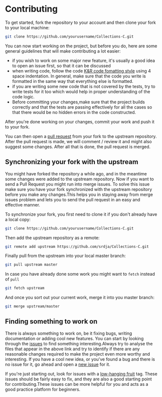 
# Contributing

To get started, fork the repository to your account and then clone your fork to your local machine:
```bash
git clone https://github.com/yourusername/Collections-C.git
```
You can now start working on the project, but before you do, here are some general guidelines that will make contributing a lot easier:

* if you wish to work on some major new feature, it's usually a good idea to open an issue first, so that it can be discussed
* when writing code, follow the code [K&R code fomatting style](https://en.wikipedia.org/wiki/Indent_style#K.26R_style) using 4 space indentation. In general, make sure that the code you write is formatted in the same way that everything else is formatted.
* if you are writing some new code that is not covered by the tests, try to write tests for it too which would help in proper understanding of the code logic.
* Before committing your changes,make sure that the project builds correctly and that the tests are passing effectively for all the cases so that there would be no hidden errors in the code constructed.

After you're done working on your changes, commit your work and push it to your fork.

You can then open a [pull request](https://help.github.com/articles/using-pull-requests/) from your fork to the upstream repository. After the pull request is made, we will comment / review it and might also suggest some changes. After all that is done, the pull request is merged.

## Synchronizing your fork with the upstream
You might have forked the repository a while ago, and in the meantime some changes were added to the upstream repository. Now if you want to send a Pull Request you might run into merge issues. To solve this issue make sure you have your fork synchronized with the upstream repository before you make any changes.This helps you in staying away from merge issues problem and lets you to send the pull request in an easy and effective manner.

To synchronize your fork, you first need to clone it if you don't already have a local copy:
```bash
git clone https://github.com/yourusername/Collections-C.git
```
Then add the upstream repository as a remote:
```bash
git remote add upstream https://github.com/srdja/Collections-C.git
```
Finally pull from the upstream into your local master branch:
```bash
git pull upstream master
```
In case you have already done some work you might want to `fetch` instead of `pull`
```bash
git fetch upstream
```
And once you sort out your current work, merge it into you master branch:
```bash
git merge upstream/master
```

## Finding something to work on
There is always something to work on, be it fixing bugs, writing documentation or adding cool new features. You can start by looking through the [issues](https://github.com/srdja/Collections-C/issues) to find something interesting.Always try to analyse the files that appear in the above link and try to identify if there are any reasonable changes required to make the project even more worthy and interesting.
If you have a cool new idea, or you've found a bug and there is no issue for it, go ahead and open a [new issue](https://github.com/srdja/Collections-C/issues/new) for it.

If you're just starting out, look for issues with a [low-hanging fruit](https://github.com/srdja/Collections-C/issues?q=is%3Aissue+is%3Aopen+label%3A%22low-hanging+fruit%22) tag. These issues should be fairly easy to fix, and they are also a good starting point for contributing.These issues can be more helpful for you and acts as a good practice platform for beginners.
